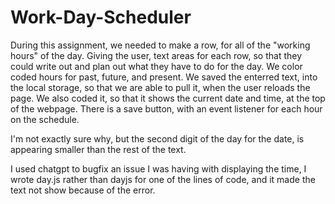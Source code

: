 # Work-Day-Scheduler

During this assignment, we needed to make a row, for all of the "working hours" of the day. Giving the user, text areas for each row, so that they could write out and plan out what they have to do for the day. We color coded hours for past, future, and present. We saved the enterred text, into the local storage, so that we are able to pull it, when the user reloads the page. We also coded it, so that it shows the current date and time, at the top of the webpage. There is a save button, with an event listener for each hour on the schedule.

I'm not exactly sure why, but the second digit of the day for the date, is appearing smaller than the rest of the text.

I used chatgpt to bugfix an issue I was having with displaying the time, I wrote day.js rather than dayjs for one of the lines of code, and it made the text not show because of the error.

